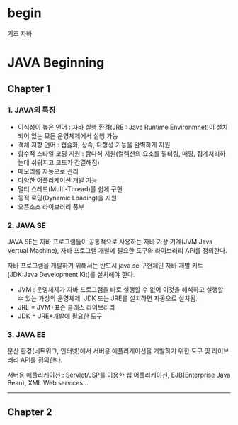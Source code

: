 # begin

기초 자바

# JAVA Beginning

## Chapter 1

### 1. JAVA의 특징

* 이식성이 높은 언어 : 자바 실행 환경(JRE : Java Runtime Environmnet)이 설치되어 있는 모든 운영체제에서 실행 가능
* 객체 지향 언어 : 캡슐화, 상속, 다형성 기능을 완벽하게 지원
* 합수적 스타일 코딩 지원 : 람다식 지원(컬렉션의 요소를 필터링, 매핑, 집계처리하는데 쉬워지고 코드가 간결해짐)
* 메모리를 자동으로 관리
* 다양한 어플리케이션 개발 가능
* 멀티 스레드(Multi-Thread)를 쉽게 구현
* 동적 로딩(Dynamic Loading)을 지원
* 오픈소스 라이브러리 풍부

### 2. JAVA SE

JAVA SE는 자바 프로그램들이 공통적으로 사용하는 자바 가상 기계(JVM:Java Vertual Machine), 자바 프로그램 개발에 필요한 도구와 라이브러리 API를 정의한다.

자바 프로그램을 개발하기 위해서는 반드시 java se 구현체인 자바 개발 키트(JDK:Java Development Kit)를 설치해야 한다.

* JVM : 운영체제가 자바 프로그램을 바로 실행할 수 없어 이것을 해석하고 실행할 수 있는 가상의 운영체제. JDK 또는 JRE를 설치하면 자동으로 설치됨.
* JRE = JVM+표즌 클래스 라이브러리
* JDK = JRE+개발에 필요한 도구

### 3. JAVA EE

분산 환경(네트워크, 인터넷)에서 서버용 애플리케이션을 개발하기 위한 도구 및 라이브러리 API를 정의한다.

서버용 애플리케이션 : Servlet/JSP를 이용한 웹 어플리케이션, EJB(Enterprise Java Bean), XML Web services...

------------------------------------------------- 

## Chapter 2
